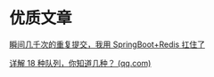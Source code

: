 # 优质文章

[瞬间几千次的重复提交，我用 SpringBoot+Redis 扛住了](https://mp.weixin.qq.com/s/YOO0sX2NIUcdXxKIrZmhfg)

[详解 18 种队列，你知道几种？ (qq.com)](https://mp.weixin.qq.com/s/cmA5iYF2VBv995kfB6pu0w)

